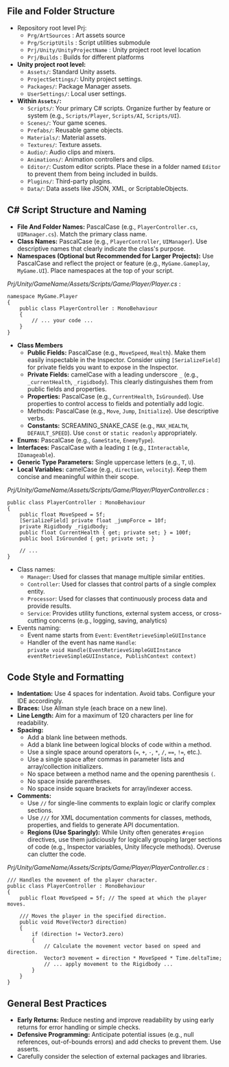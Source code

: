 ## File and Folder Structure

- Repository root level Prj:
	- `Prg/ArtSources` : Art assets source 
	- `Prg/ScriptUtils` : Script utilities submodule
	- `Prj/Unity/UnityProjectName` : Unity project root level location
	- `Prj/Builds` : Builds for different platforms
- **Unity project root level:**
    - `Assets/`: Standard Unity assets.
    - `ProjectSettings/`: Unity project settings.
    - `Packages/`: Package Manager assets.
    - `UserSettings/`: Local user settings.
- **Within `Assets/`:**
    - `Scripts/`: Your primary C# scripts. Organize further by feature or system (e.g., `Scripts/Player`, `Scripts/AI`, `Scripts/UI`).
    - `Scenes/`: Your game scenes.
    - `Prefabs/`: Reusable game objects.
    - `Materials/`: Material assets.
    - `Textures/`: Texture assets.
    - `Audio/`: Audio clips and mixers.
    - `Animations/`: Animation controllers and clips.
    - `Editor/`: Custom editor scripts. Place these in a folder named `Editor` to prevent them from being included in builds.
    - `Plugins/`: Third-party plugins.
    - `Data/`: Data assets like JSON, XML, or ScriptableObjects.


## C# Script Structure and Naming

- **File And Folder Names:** PascalCase (e.g., `PlayerController.cs`, `UIManager.cs`). Match the primary class name.
- **Class Names:** PascalCase (e.g., `PlayerController`, `UIManager`). Use descriptive names that clearly indicate the class's purpose.    
- **Namespaces (Optional but Recommended for Larger Projects):** Use PascalCase and reflect the project or feature (e.g., `MyGame.Gameplay`, `MyGame.UI`). Place namespaces at the top of your script.

*Prj/Unity/GameName/Assets/Scripts/Game/Player/Player.cs* :

```
namespace MyGame.Player
{
	public class PlayerController : MonoBehaviour
	{
		// ... your code ...
	}
}
```

- **Class Members**
	- **Public Fields:** PascalCase (e.g., `MoveSpeed`, `Health`). Make them easily inspectable in the Inspector. Consider using `[SerializeField]` for private fields you want to expose in the Inspector.
	- **Private Fields:** camelCase with a leading underscore `_` (e.g., `_currentHealth`, `_rigidbody`). This clearly distinguishes them from public fields and properties.    
	- **Properties:** PascalCase (e.g., `CurrentHealth`, `IsGrounded`). Use properties to control access to fields and potentially add logic.
	- Methods: PascalCase (e.g., `Move`, `Jump`, `Initialize`). Use descriptive verbs.
	- **Constants:** SCREAMING_SNAKE_CASE (e.g., `MAX_HEALTH`, `DEFAULT_SPEED`). Use `const` or `static readonly` appropriately.
- **Enums:** PascalCase (e.g., `GameState`, `EnemyType`).
- **Interfaces:** PascalCase with a leading `I` (e.g., `IInteractable`, `IDamageable`).
- **Generic Type Parameters:** Single uppercase letters (e.g., `T`, `U`).
- **Local Variables:** camelCase (e.g., `direction`, `velocity`). Keep them concise and meaningful within their scope.

*Prj/Unity/GameName/Assets/Scripts/Game/Player/PlayerController.cs* :

``` 
public class PlayerController : MonoBehaviour
{
	public float MoveSpeed = 5f;
	[SerializeField] private float _jumpForce = 10f;
	private Rigidbody _rigidbody;
	public float CurrentHealth { get; private set; } = 100f;
	public bool IsGrounded { get; private set; }

	// ...
}
```

- Class names:
  - `Manager`: Used for classes that manage multiple similar entities.
  - `Controller`: Used for classes that control parts of a single complex entity.
  - `Processor`: Used for classes that continuously process data and provide results.
  - `Service`: Provides utility functions, external system access, or cross-cutting concerns (e.g., logging, saving, analytics)
- Events naming: 
  - Event name starts from `Event`: `EventRetrieveSimpleGUIInstance`
  - Handler of the event has name `Handle`:         
  ```private void Handle(EventRetrieveSimpleGUIInstance eventRetrieveSimpleGUIInstance, PublishContext context)```

## Code Style and Formatting

- **Indentation:** Use 4 spaces for indentation. Avoid tabs. Configure your IDE accordingly.   
- **Braces:** Use Allman style (each brace on a new line).
- **Line Length:** Aim for a maximum of 120 characters per line for readability.
- **Spacing:**
    - Add a blank line between methods.
    - Add a blank line between logical blocks of code within a method.
    - Use a single space around operators (`=`, `+`, `-`, `*`, `/`, `==`, `!=`, etc.).
    - Use a single space after commas in parameter lists and array/collection initializers.
    - No space between a method name and the opening parenthesis `(`.
    - No space inside parentheses.
    - No space inside square brackets for array/indexer access.
- **Comments:**
	- Use `//` for single-line comments to explain logic or clarify complex sections.
    - Use `///` for XML documentation comments for classes, methods, properties, and fields to generate API documentation.
    - **Regions (Use Sparingly):** While Unity often generates `#region` directives, use them judiciously for logically grouping larger sections of code (e.g., Inspector variables, Unity lifecycle methods). Overuse can clutter the code.

*Prj/Unity/GameName/Assets/Scripts/Game/Player/PlayerController.cs* :

```
/// Handles the movement of the player character.
public class PlayerController : MonoBehaviour
{
	public float MoveSpeed = 5f; // The speed at which the player moves.
	
	/// Moves the player in the specified direction.
	public void Move(Vector3 direction)
	{
		if (direction != Vector3.zero)
		{
			// Calculate the movement vector based on speed and direction.
			Vector3 movement = direction * MoveSpeed * Time.deltaTime;
			// ... apply movement to the Rigidbody ...
		}
	}
}
```

## General Best Practices

- **Early Returns:** Reduce nesting and improve readability by using early returns for error handling or simple checks.    
- **Defensive Programming:** Anticipate potential issues (e.g., null references, out-of-bounds errors) and add checks to prevent them. Use asserts. 
- Carefully consider the selection of external packages and libraries.